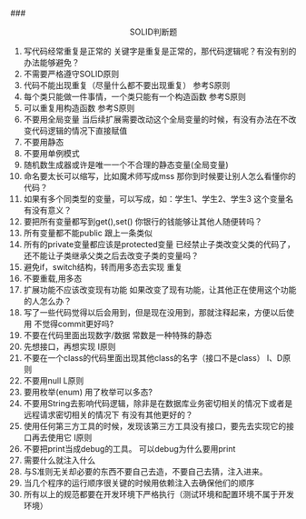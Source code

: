 ###<center>SOLID判断题</center>
1. 写代码经常重复是正常的
关键字是重复是正常的，那代码逻辑呢？有没有别的办法能够避免？
2. 不需要严格遵守SOLID原则
3. 代码不能出现重复（尽量什么都不要出现重复）
参考S原则
4. 每个类只能做一件事情，一个类只能有一个构造函数
参考S原则
5. 可以重复用构造函数
参考S原则
6. 不要用全局变量
当后续扩展需要改动这个全局变量的时候，有没有办法在不改变代码逻辑的情况下直接赋值
7. 不要用静态
8. 不要用单例模式
9. 随机数生成器或许是唯一一个不合理的静态变量(全局变量)
10. 命名要太长可以缩写，比如魔术师写成mss
那你到时候要让别人怎么看懂你的代码？
11. 如果有多个同类型的变量，可以写成，如：学生1、学生2、学生3
这个变量名有没有意义？
12. 要把所有变量都写到get(),set()
你银行的钱能够让其他人随便转吗？
13. 所有变量都不能public
跟上一条类似
14. 所有的private变量都应该是protected变量
已经禁止子类改变父类的代码了，还不能让子类继承父类之后去改变子类的变量吗？
15. 避免if，switch结构，转而用多态去实现
重复
16. 不要重载,用多态
17. 扩展功能不应该改变现有功能
如果改变了现有功能，让其他正在使用这个功能的人怎么办？
18. 写了一些代码觉得以后会用到，但是现在没用到，那就注释起来，方便以后使用
不觉得commit更好吗?
19. 不要在代码里面出现数字/数据
常数是一种特殊的静态
20. 先想接口，再想实现
I原则
21. 不要在一个class的代码里面出现其他class的名字（接口不是class）
I、D原则
22. 不要用null
L原则
23. 要用枚举(enum)
用了枚举可以多态?
24. 不要用String去影响代码逻辑，除非是在数据库业务密切相关的情况下或者是远程请求密切相关的情况下
有没有其他更好的？
25. 使用任何第三方工具的时候，发现该第三方工具没有接口，要先去实现它的接口再去使用它
I原则
26. 不要把print当成debug的工具。
可以debug为什么要用print
27. 需要什么就注入什么
28. 与S准则无关却必要的东西不要自己去造，不要自己去猜，注入进来。
29. 当几个程序的运行顺序很关键的时候用依赖注入去确保他们的顺序
30. 所有以上的规范都要在开发环境下严格执行（测试环境和配置环境不属于开发环境）